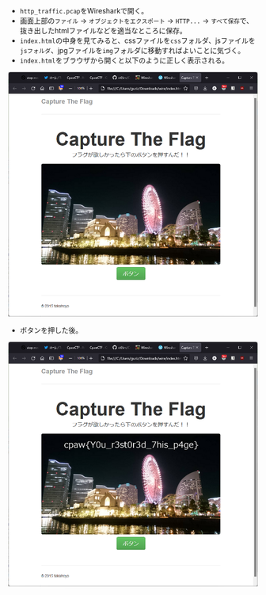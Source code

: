 - ``http_traffic.pcap``をWiresharkで開く。
- 画面上部の``ファイル`` -> ``オブジェクトをエクスポート`` -> ``HTTP...`` -> ``すべて保存``で、抜き出したhtmlファイルなどを適当なところに保存。
- ``index.html``の中身を見てみると、cssファイルを``css``フォルダ、jsファイルを``jsフォルダ``、jpgファイルを``img``フォルダに移動すればよいことに気づく。
- ``index.html``をブラウザから開くと以下のように正しく表示される。

![a](./a.png)

- ボタンを押した後。

![b](./b.png)

